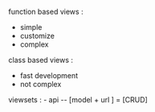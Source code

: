 function based views  : 
   - simple
   - customize
   - complex


class based views :
   - fast development
   - not complex

viewsets : 
    - api -- [model + url ] = [CRUD]   